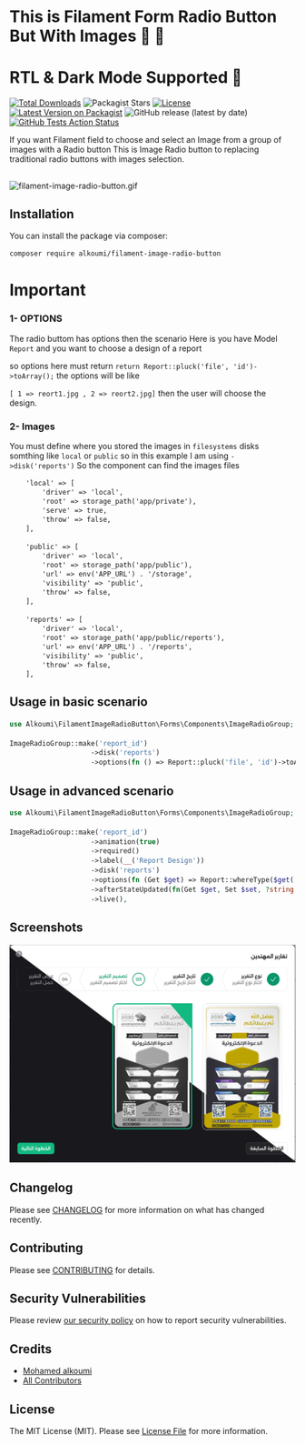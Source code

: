 # This is Filament Form Radio Button But With Images 💁 🎉
# RTL & Dark Mode Supported 🎉

[![Total Downloads](https://poser.pugx.org/alkoumi/filament-image-radio-button/downloads)](https://packagist.org/packages/alkoumi/filament-image-radio-button)
![Packagist Stars](https://img.shields.io/packagist/stars/alkoumi/filament-image-radio-button?color=yellow)
[![License](https://poser.pugx.org/alkoumi/filament-image-radio-button/license)](https://packagist.org/packages/alkoumi/filament-image-radio-button)
[![Latest Version on Packagist](https://img.shields.io/packagist/v/alkoumi/filament-image-radio-button.svg)](https://packagist.org/packages/alkoumi/filament-image-radio-button)
![GitHub release (latest by date)](https://img.shields.io/github/v/release/alkoumi/filament-image-radio-button)
[![GitHub Tests Action Status](https://img.shields.io/github/actions/workflow/status/alkoumi/filament-image-radio-button/run-tests.yml?branch=main&label=tests)](https://github.com/alkoumi/filament-image-radio-button/actions?query=workflow%3Arun-tests+branch%3Amain)

If you want Filament field to choose and select an Image from a group of images with a Radio button
This is Image Radio button to replacing traditional radio buttons with images selection.

##

![filament-image-radio-button.gif](stubs/filament-image-radio-button.gif)

## Installation

You can install the package via composer:

```bash
composer require alkoumi/filament-image-radio-button
```

# Important
### 1- OPTIONS
The radio buttom has options then the scenario Here is you have 
Model `Report` and you want to choose a design of a report 

so options here must return `return Report::pluck('file', 'id')->toArray();` 
the options will be like 

`[ 1 => reort1.jpg , 2 => reort2.jpg]`
then the user will choose the design.

### 2- Images
You must define where you stored the images in `filesystems` disks 
somthing like `local` or `public` so in this example I am using `->disk('reports')` 
So the component can find the images files

        'local' => [
            'driver' => 'local',
            'root' => storage_path('app/private'),
            'serve' => true,
            'throw' => false,
        ],

        'public' => [
            'driver' => 'local',
            'root' => storage_path('app/public'),
            'url' => env('APP_URL') . '/storage',
            'visibility' => 'public',
            'throw' => false,
        ],

        'reports' => [
            'driver' => 'local',
            'root' => storage_path('app/public/reports'),
            'url' => env('APP_URL') . '/reports',
            'visibility' => 'public',
            'throw' => false,
        ],

## Usage in basic scenario
```php
use Alkoumi\FilamentImageRadioButton\Forms\Components\ImageRadioGroup;

ImageRadioGroup::make('report_id')
                    ->disk('reports')
                    ->options(fn () => Report::pluck('file', 'id')->toArray()),
```

## Usage in advanced scenario

```php
use Alkoumi\FilamentImageRadioButton\Forms\Components\ImageRadioGroup;

ImageRadioGroup::make('report_id')
                    ->animation(true)
                    ->required()
                    ->label(__('Report Design'))
                    ->disk('reports')
                    ->options(fn (Get $get) => Report::whereType($get('type_id'))->pluck('file', 'id')->toArray())
                    ->afterStateUpdated(fn(Get $get, Set $set, ?string $state) => $set('reportdesign', ['report' => Report::find($state), 'date' => explode(' ', $get('report_date'))[0]])) 
                    ->live(),
```
## Screenshots
![filament-plugin-modes.jpg](stubs/filament-plugin-modes.jpg)

## Changelog

Please see [CHANGELOG](CHANGELOG.md) for more information on what has changed recently.

## Contributing

Please see [CONTRIBUTING](.github/CONTRIBUTING.md) for details.

## Security Vulnerabilities

Please review [our security policy](../../security/policy) on how to report security vulnerabilities.

## Credits

- [Mohamed alkoumi](https://github.com/alkoumi)
- [All Contributors](../../contributors)

## License

The MIT License (MIT). Please see [License File](LICENSE.md) for more information.
